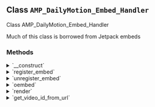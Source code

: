 ## Class `AMP_DailyMotion_Embed_Handler`

Class AMP_DailyMotion_Embed_Handler

Much of this class is borrowed from Jetpack embeds

### Methods
<details>
<summary>`__construct`</summary>

```php
public __construct( $args = array() )
```

AMP_DailyMotion_Embed_Handler constructor.


</details>
<details>
<summary>`register_embed`</summary>

```php
public register_embed()
```

Register embed.


</details>
<details>
<summary>`unregister_embed`</summary>

```php
public unregister_embed()
```

Unregister embed.


</details>
<details>
<summary>`oembed`</summary>

```php
public oembed( $matches, $attr, $url )
```

Render oEmbed.


</details>
<details>
<summary>`render`</summary>

```php
public render( $args )
```

Render.


</details>
<details>
<summary>`get_video_id_from_url`</summary>

```php
private get_video_id_from_url( $url )
```

Determine the video ID from the URL.


</details>
